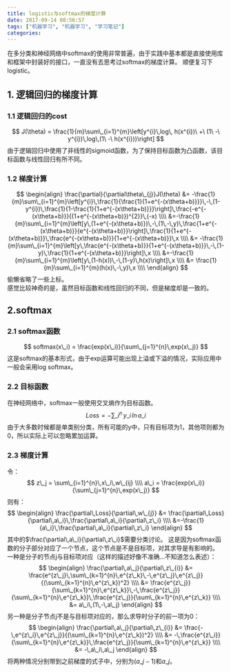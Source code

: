 ```yaml
---
title: logistic与softmax的梯度计算
date: 2017-09-14 08:56:57
tags: ["机器学习", "机器学习", "学习笔记"]
categories:
---
```

在多分类和神经网络中softmax的使用非常普遍，由于实践中基本都是直接使用库和框架中封装好的接口，一直没有去思考过softmax的梯度计算。
顺便复习下logistic。

## 1. 逻辑回归的梯度计算
### 1.1 逻辑回归的cost
$$ J(\theta) = \frac{1}{m}\sum\_{i=1}^{m}\left[y^{i}\,log\, h(x^{i})\ +\ (1\ -\ y^{i})\,log\,(1\ -\ h(x^{i}))\right] $$
由于逻辑回归中使用了非线性的sigmoid函数，为了保持目标函数为凸函数，该目标函数与线性回归有所不同。
<!-- more -->
### 1.2 梯度计算
$$
\begin{align}
\frac{\partial}{\partial\theta\_{j}}J(\theta) &= -\frac{1}{m}\sum\_{i=1}^{m}\left[y^{i}\,\frac{1}{\frac{1}{1+e^{-(x\theta+b)}}}\,-\,(1-y^{i})\,\frac{1}{1-\frac{1}{1+e^{-(x\theta+b)}}}\right]\,\frac{-e^{-(x\theta+b)}}{(1+e^{-(x\theta+b)})^{2}}\,(-x) \\\\
&=-\frac{1}{m}\sum\_{i=1}^{m}\left[y\,(1+e^{-(x\theta+b)})\,-\,(1\,-\,y)\,\frac{1+e^{-(x\theta+b)}}{e^{-(x\theta+b)}}\right]\,\frac{1}{1+e^{-(x\theta+b)}}\,\frac{e^{-(x\theta+b)}}{1+e^{-(x\theta+b)}}\,x \\\\
&= -\frac{1}{m}\sum\_{i=1}^{m}\left[y\,\frac{e^{-(x\theta+b)}}{1+e^{-(x\theta+b)}}\,-\,(1-y)\,\frac{1}{1+e^{-(x\theta+b)}}\right]\,x \\\\
&=-\frac{1}{m}\sum\_{i=1}^{m}\left[y\,(1-h(x))\,-\,(1-y)\,h(x)\right]\,x \\\\
&= \frac{1}{m}\sum\_{i=1}^{m}(h(x)\,-\,y)\,x \\\\
\end{align}
$$
偷懒省略了一些上标。  
感觉比较神奇的是，虽然目标函数和线性回归的不同，但是梯度却是一致的。

## 2.softmax
### 2.1 softmax函数
$$ softmax(x\_i) = \frac{exp(x\_i)}{\sum\_{j=1}^{n}\,exp(x\_j)} $$
这是softmax的基本形式，由于exp运算可能出现上溢或下溢的情况，实际应用中一般会采用log softmax。
### 2.2 目标函数
在神经网络中，softmax一般使用交叉熵作为目标函数。
$$ Loss = -\sum\_{i}^{n}\,y\_{i}\,ln\,a\_{i} $$
由于大多数时候都是单类别分类，所有可能的y中，只有目标项为1，其他项则都为0，所以实际上可以忽略累加运算。
### 2.3 梯度计算
令：
$$ z\_j = \sum\_{i=1}^{n}\,x\_i\,w\_{ij} \\\\
a\_i = \frac{exp(x\_i)}{\sum\_{j=1}^{n}\,exp(x\_j)} $$
则有：
$$
\begin{align}
\frac{\partial\,Loss}{\partial\,w\_{j}} &= \frac{\partial\,Loss}{\partial\,a\_i}\,\frac{\partial\,a\_i}{\partial\,z\_i} \\\\
&=-\frac{1}{a\_i}\,\frac{\partial\,a\_i}{\partial\,z\_i}
\end{align}
$$
其中的$\frac{\partial\,a\_i}{\partial\,z\_i}$需要分类讨论。
这是因为softmax函数的分子部分对应了一个节点，这个节点是不是目标项，对其求导是有影响的。  
一种是分子的节点j与目标项对应（这样的描述好像不准确...不知道怎么表述）：
$$
\begin{align}
\frac{\partial\,a\_j}{\partial\,z\_{i}} &= \frac{e^{z\_j}\,\sum\_{k=1}^{n}\,e^{z\_k}\,-\,e^{z\_j}\,e^{z\_j}}{(\sum\_{k=1}^{n}\,e^{z\_k})^2} \\\\
&= \frac{e^{z\_j}}{\sum\_{k=1}^{n}\,e^{z\_k}}\,-\,\frac{e^{z\_j}}{\sum\_{k=1}^{n}\,e^{z\_k}}\,\frac{e^{z\_j}}{\sum\_{k=1}^{n}\,e^{z\_k}} \\\\
&= a\_i\,(1\,-\,a\_j)
\end{align}
$$
另一种是分子节点j不是与目标项对应的，那么求导时分子的前一项为0：
$$
\begin{align}
\frac{\partial\,a\_j}{\partial\,z\_{i}} &= \frac{-\,e^{z\_i}\,e^{z\_j}}{(\sum\_{k=1}^{n}\,e^{z\_k})^2} \\\\
&= -\,\frac{e^{z\_i}}{\sum\_{k=1}^{n}\,e^{z\_k}}\,\frac{e^{z\_j}}{\sum\_{k=1}^{n}\,e^{z\_k}} \\\\
&= -\,a\_i\,a\_j
\end{align}
$$
将两种情况分别带到之前梯度的式子中，分别为$(a\_j-1)$和$a\_j$。
